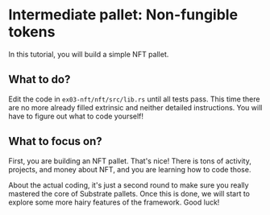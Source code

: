 # Intermediate pallet: Non-fungible tokens

In this tutorial, you will build a simple NFT pallet.

## What to do?

Edit the code in ```ex03-nft/nft/src/lib.rs``` until all tests pass. This time there are no more already filled extrinsic and neither detailed instructions. You will have to figure out what to code yourself!

## What to focus on?

First, you are building an NFT pallet. That's nice! There is tons of activity, projects, and money about NFT, and you are learning how to code those.

About the actual coding, it's just a second round to make sure you really mastered the core of Substrate pallets. Once this is done, we will start to explore some more hairy features of the framework. Good luck!
